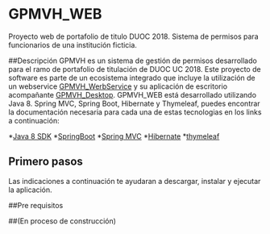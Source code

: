 # GPMVH_WEB
Proyecto web de portafolio de titulo DUOC 2018. Sistema de permisos para funcionarios de una institución ficticia.

##Descripción
GPMVH es un sistema de gestión de permisos desarrollado para el ramo de portafolio de titulación de DUOC UC 2018. Este proyecto de software es parte de un ecosistema integrado que incluye la utilización de un webservice [GPMVH_WerbService](https://github.com/SalviGG/GPVMH_WEBSERVICE) y su aplicación de escritorio acompañante [GPMVH_Desktop](https://github.com/SalviGG/GPVMH_DESKTOP). 
GPMVH_WEB está desarrollado utilizando Java 8. Spring MVC, Spring Boot, Hibernate y Thymeleaf, puedes encontrar la documentación necesaria para cada una de estas tecnologias en los links a continuación:

*[Java 8 SDK](https://www.oracle.com/technetwork/java/javase/documentation/index.html)
*[SpringBoot](https://spring.io/projects/spring-boot)
*[Spring MVC](https://docs.spring.io/spring/docs/current/spring-framework-reference/web.html)
*[Hibernate](http://hibernate.org/)
*[thymeleaf](https://www.thymeleaf.org/)


## Primero pasos
Las indicaciones a continuación te ayudaran a descargar, instalar y ejecutar la aplicación. 

##Pre requisitos

##(En proceso de construcción)


